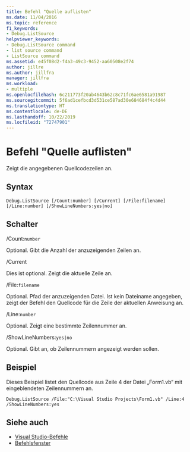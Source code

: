 ```yaml
---
title: Befehl "Quelle auflisten"
ms.date: 11/04/2016
ms.topic: reference
f1_keywords:
- Debug.ListSource
helpviewer_keywords:
- Debug.ListSource command
- list source command
- ListSource command
ms.assetid: e45f08d2-f4a3-49c3-9452-aa60508e2f74
author: jillre
ms.author: jillfra
manager: jillfra
ms.workload:
- multiple
ms.openlocfilehash: 6c211773f20ab4643b62c8c71fc6ae6581a91987
ms.sourcegitcommit: 5f6ad1cefbcd3d531ce587ad30e684684f4c4d44
ms.translationtype: HT
ms.contentlocale: de-DE
ms.lasthandoff: 10/22/2019
ms.locfileid: "72747901"
---
```

# <a name="list-source-command"></a>Befehl "Quelle auflisten"
Zeigt die angegebenen Quellcodezeilen an.

## <a name="syntax"></a>Syntax

```
Debug.ListSource [/Count:number] [/Current] [/File:filename]
[/Line:number] [/ShowLineNumbers:yes|no]
```

## <a name="switches"></a>Schalter
/Count:`number`

Optional. Gibt die Anzahl der anzuzeigenden Zeilen an.

/Current

Dies ist optional. Zeigt die aktuelle Zeile an.

/File:`filename`

Optional. Pfad der anzuzeigenden Datei. Ist kein Dateiname angegeben, zeigt der Befehl den Quellcode für die Zeile der aktuellen Anweisung an.

/Line:`number`

Optional. Zeigt eine bestimmte Zeilennummer an.

/ShowLineNumbers:`yes|no`

Optional. Gibt an, ob Zeilennummern angezeigt werden sollen.

## <a name="example"></a>Beispiel
Dieses Beispiel listet den Quellcode aus Zeile 4 der Datei „Form1.vb“ mit eingeblendeten Zeilennummern an.

```
Debug.ListSource /File:"C:\Visual Studio Projects\Form1.vb" /Line:4 /ShowLineNumbers:yes
```

## <a name="see-also"></a>Siehe auch

- [Visual Studio-Befehle](../../ide/reference/visual-studio-commands.md)
- [Befehlsfenster](../../ide/reference/command-window.md)